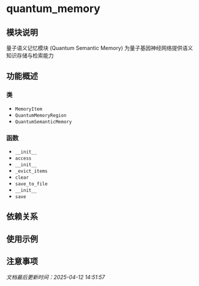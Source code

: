 # quantum_memory

## 模块说明
量子语义记忆模块 (Quantum Semantic Memory)
为量子基因神经网络提供语义知识存储与检索能力

## 功能概述

### 类

- `MemoryItem`
- `QuantumMemoryRegion`
- `QuantumSemanticMemory`

### 函数

- `__init__`
- `access`
- `__init__`
- `_evict_items`
- `clear`
- `save_to_file`
- `__init__`
- `save`

## 依赖关系

## 使用示例

## 注意事项

*文档最后更新时间：2025-04-12 14:51:57*